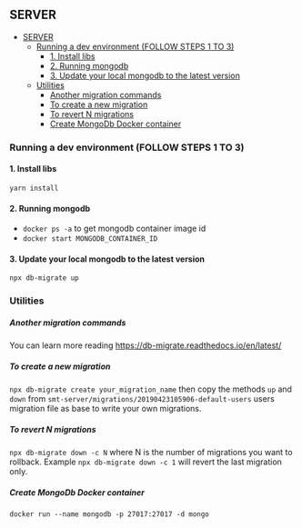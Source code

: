 ## SERVER

- [SERVER](#server)
  - [Running a dev environment (FOLLOW STEPS 1 TO 3)](#running-a-dev-environment-follow-steps-1-to-3)
    - [1. Install libs](#1-install-libs)
    - [2. Running mongodb](#2-running-mongodb)
    - [3. Update your local mongodb to the latest version](#3-update-your-local-mongodb-to-the-latest-version)
  - [Utilities](#utilities)
      - [Another migration commands](#another-migration-commands)
      - [To create a new migration](#to-create-a-new-migration)
      - [To revert N migrations](#to-revert-n-migrations)
      - [Create MongoDb Docker container](#create-mongodb-docker-container)

### Running a dev environment (FOLLOW STEPS 1 TO 3)

#### 1. Install libs

`yarn install`

#### 2. Running mongodb

- `docker ps -a` to get mongodb container image id
- `docker start MONGODB_CONTAINER_ID`

#### 3. Update your local mongodb to the latest version

`npx db-migrate up`

### Utilities

##### Another migration commands

You can learn more reading https://db-migrate.readthedocs.io/en/latest/

##### To create a new migration

`npx db-migrate create your_migration_name` then copy the methods `up` and `down`
from `smt-server/migrations/20190423105906-default-users` users migration file as base
to write your own migrations.

##### To revert N migrations

`npx db-migrate down -c N` where N is the number of migrations you want to rollback. Example
`npx db-migrate down -c 1` will revert the last migration only.

##### Create MongoDb Docker container

`docker run --name mongodb -p 27017:27017 -d mongo`
